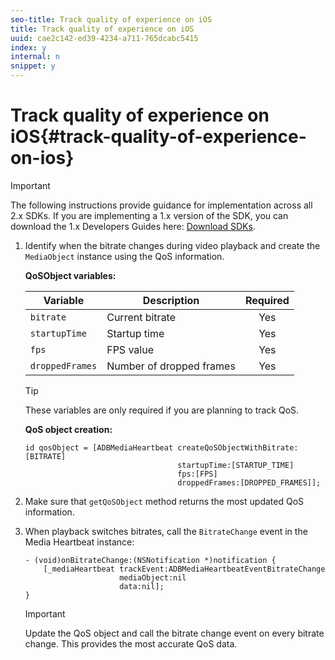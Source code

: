 ```yaml
---
seo-title: Track quality of experience on iOS
title: Track quality of experience on iOS
uuid: cae2c142-ed39-4234-a711-765dcabc5415
index: y
internal: n
snippet: y
---
```


# Track quality of experience on iOS{#track-quality-of-experience-on-ios}

>[!IMPORTANT]
>
>The following instructions provide guidance for implementation across all 2.x SDKs. If you are implementing a 1.x version of the SDK, you can download the 1.x Developers Guides here: [Download SDKs](../../sdk-implement/download-sdks.md).

1. Identify when the bitrate changes during video playback and create the `MediaObject` instance using the QoS information.

   **QoSObject variables:** 

   | Variable | Description | Required |
   | --- | --- | :---: |
   | `bitrate` | Current bitrate | Yes |
   | `startupTime` | Startup time | Yes |
   | `fps` | FPS value | Yes |
   | `droppedFrames` | Number of dropped frames | Yes | 

   >[!TIP]
   >
   >These variables are only required if you are planning to track QoS.

   **QoS object creation:** 

   ```
   id qosObject = [ADBMediaHeartbeat createQoSObjectWithBitrate:[BITRATE] 
                                     startupTime:[STARTUP_TIME]  
                                     fps:[FPS]  
                                     droppedFrames:[DROPPED_FRAMES]];
   ```

1. Make sure that `getQoSObject` method returns the most updated QoS information. 
1. When playback switches bitrates, call the `BitrateChange` event in the Media Heartbeat instance: 

   ```
   - (void)onBitrateChange:(NSNotification *)notification { 
       [_mediaHeartbeat trackEvent:ADBMediaHeartbeatEventBitrateChange  
                        mediaObject:nil  
                        data:nil]; 
   }
   ```

   >[!IMPORTANT]
   >
   >Update the QoS object and call the bitrate change event on every bitrate change. This provides the most accurate QoS data.

